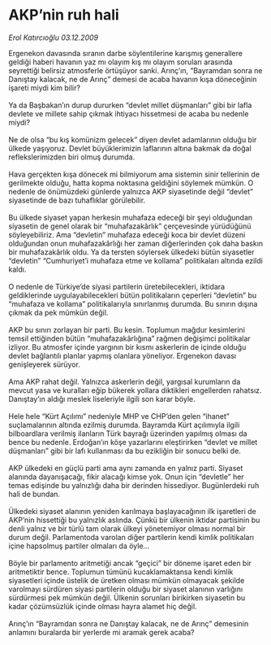 # AKP’nin ruh hali

*Erol Katırcıoğlu 03.12.2009*

<div class="taraf_structure_2col_1zq">
<div class="margen_n">



 <p>Ergenekon davasında sıranın darbe söylentilerine karışmış generallere geldiği haberi havanın yaz mı olayım kış mı olayım soruları arasında seyrettiği belirsiz atmosferle örtüşüyor sanki. Arınç’ın, “Bayramdan sonra ne Danıştay kalacak, ne de Arınç” demesi de acaba havanın kışa döneceğinin işareti miydi kim bilir? <br/><br/>Ya da Başbakan’ın durup dururken “devlet millet düşmanları” gibi bir lafla devlete ve millete sahip çıkmak ihtiyacı hissetmesi de acaba bu nedenle miydi? <br/><br/>Ne de olsa “bu kış komünizm gelecek” diyen devlet adamlarının olduğu bir ülkede yaşıyoruz. Devlet büyüklerimizin laflarının altına bakmak da doğal reflekslerimizden biri olmuş durumda. <br/><br/>Hava gerçekten kışa dönecek mi bilmiyorum ama sistemin sinir tellerinin de gerilmekte olduğu, hatta kopma noktasına geldiğini söylemek mümkün. O nedenle de önümüzdeki günlerde yalnızca AKP siyasetinde değil “devlet” siyasetinde de bazı tuhaflıklar görülebilir. <br/><br/>Bu ülkede siyaset yapan herkesin muhafaza edeceği bir şeyi olduğundan siyasetin de genel olarak bir “muhafazakârlık” çerçevesinde yürüdüğünü söyleyebiliriz. Ama “devletin” muhafaza edeceği koca bir devlet düzeni olduğundan onun muhafazakârlığı her zaman diğerlerinden çok daha baskın bir muhafazakârlık oldu. Ya da tersten söylersek ülkedeki bütün siyasetler “devletin” “Cumhuriyet’i muhafaza etme ve kollama” politikaları altında ezildi kaldı. <br/><br/>O nedenle de Türkiye’de siyasi partilerin üretebilecekleri, iktidara geldiklerinde uygulayabilecekleri bütün politikaların çeperleri “devletin” bu “muhafaza ve kollama” politikalarıyla sınırlanmış durumda. Bu sınırın dışına çıkmak da pek mümkün değil. <br/><br/>AKP bu sınırı zorlayan bir parti. Bu kesin. Toplumun mağdur kesimlerini temsil ettiğinden bütün “muhafazakârlığına” rağmen değişimci politikalar izliyor. Bu atmosfer içinde yargının bir kısmı askerlerin de içinde olduğu devlet bağlantılı planlar yapmış olanlara yöneliyor. Ergenekon davası genişleyerek sürüyor. <br/><br/>Ama AKP rahat değil. Yalnızca askerlerin değil, yargısal kurumların da mevcut yasa ve kuralları eğip bükerek yollara diktikleri engellerden rahatsız. Danıştay’ın aldığı meslek liseleriyle ilgili son karar böyle. <br/><br/>Hele hele “Kürt Açılımı” nedeniyle MHP ve CHP’den gelen “ihanet” suçlamalarının altında ezilmiş durumda. Bayramda Kürt açılımıyla ilgili bilboardlara verilmiş ilanların Türk bayrağı üzerinden yapılmış olması da bence bu nedenle. Erdoğan’ın köşe yazarlarını eleştirirken “devlet ve millet düşmanları” gibi bir lafı kullanması da bu ezikliğin bir sonucu belki de. <br/><br/>AKP ülkedeki en güçlü parti ama aynı zamanda en yalnız parti. Siyaset alanında dayanışacağı, fikir alacağı kimse yok. Onun için “devletle” her temas edişinde bu yalnızlığı daha bir derinden hissediyor. Bugünlerdeki ruh hali de bundan. <br/><br/>Ülkedeki siyaset alanının yeniden karılmaya başlayacağının ilk işaretleri de AKP’nin hissettiği bu yalnızlık aslında. Çünkü bir ülkenin iktidar partisinin bu denli yalnız ve bir türlü tam olarak ülkeyi yönetemiyor olması normal bir durum değil. Parlamentoda varolan diğer partilerin kendi kimlik politikaları içine hapsolmuş partiler olmaları da öyle... <br/><br/>Böyle bir parlamento aritmetiği ancak “geçici” bir döneme işaret eden bir aritmetiktir bence. Toplumun tümünü kucaklamaktansa kendi kimlik siyasetleri içinde üstelik de üretken olması mümkün olmayacak şekilde varolmayı sürdüren siyasi partilerin olduğu bir siyaset alanının varlığını sürdürmesi pek mümkün değil. Ülkenin sorunları birikirken siyasetin bu kadar çözümsüzlük içinde olması hayra alamet hiç değil. <br/><br/>Arınç’ın “Bayramdan sonra ne Danıştay kalacak, ne de Arınç” demesinin anlamını buralarda bir yerlerde mi aramak gerek acaba?</p>
<br/>
<br/>
<br/>



<br/>


<div id="taraf_not">
</div>

</div>


</div>
